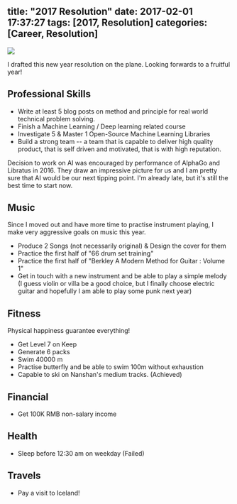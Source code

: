 
title: "2017 Resolution"
date: 2017-02-01 17:37:27
tags: [2017, Resolution]
categories: [Career, Resolution]
---

![](http://7ktqal.com1.z0.glb.clouddn.com/img/blog/2017-resolution.jpg)

I drafted this new year resolution on the plane. Looking forwards to a fruitful year!

<!-- more -->

## Professional Skills
* Write at least 5 blog posts on method and principle for real world technical problem solving.
* Finish a Machine Learning / Deep learning related course
* Investigate 5 & Master 1 Open-Source Machine Learning Libraries
* Build a strong team -- a team that is capable to deliver high quality product, that is self driven and motivated, that is with high reputation.

Decision to work on AI was encouraged by performance of AlphaGo and Libratus in 2016. They draw an impressive picture for us and I am pretty sure that AI would be our next tipping point. I'm already late, but it's still the best time to start now.

## Music
Since I moved out and have more time to practise instrument playing, I make very aggressive goals on music this year.

* Produce 2 Songs (not necessarily original) & Design the cover for them
* Practice the first half of "66 drum set training"
* Practice the first half of "Berkley A Modern Method for Guitar : Volume 1"
* Get in touch with a new instrument and be able to play a simple melody (I guess violin or villa be a good choice, but I finally choose electric guitar and hopefully I am able to play some punk next year)

## Fitness
Physical happiness guarantee everything!

* Get Level 7 on Keep
* Generate 6 packs
* Swim 40000 m
* Practise butterfly and be able to swim 100m without exhaustion
* Capable to ski on Nanshan's medium tracks. (Achieved)

## Financial 
* Get 100K RMB non-salary income

## Health
* Sleep before 12:30 am on weekday (Failed)

## Travels
* Pay a visit to Iceland!


